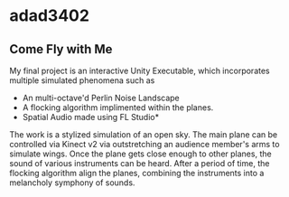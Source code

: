# adad3402
## Come Fly with Me
My final project is an interactive Unity Executable, which incorporates multiple simulated phenomena such as
* An multi-octave'd Perlin Noise Landscape
* A flocking algorithm implimented within the planes.
* Spatial Audio made using FL Studio*

The work is a stylized simulation of an open sky. The main plane can be controlled via Kinect v2 via outstretching
an audience member's arms to simulate wings. Once the plane gets close enough to other planes, the sound of various
instruments can be heard. After a period of time, the flocking algorithm align the planes, combining the instruments
into a melancholy symphony of sounds.
